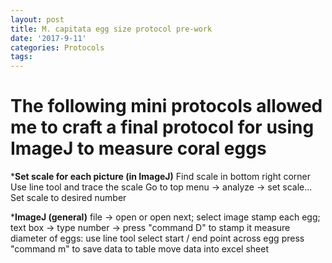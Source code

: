 ```yaml
---
layout: post
title: M. capitata egg size protocol pre-work
date: '2017-9-11'
categories: Protocols
tags: 
---
```

# The following mini protocols allowed me to craft a final protocol for using ImageJ to measure coral eggs

***Set scale for each picture (in ImageJ)**
Find scale in bottom right corner
Use line tool and trace the scale
Go to top menu -> analyze -> set scale...
Set scale to desired number
		
***ImageJ (general)**
file -> open or open next; select image
stamp each egg;
text box -> type number -> press "command D" to stamp it
measure diameter of eggs:
use line tool
select start / end point across egg 
press "command m" to save data to table
move data into excel sheet
		
		


